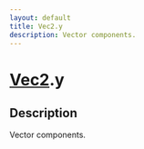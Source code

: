 ```yaml
---
layout: default
title: Vec2.y
description: Vector components.
---
```

# [Vec2]({{site.url}}/Pages/Reference/Vec2.html).y

## Description
Vector components.

